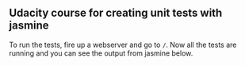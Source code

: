 ## Udacity course for creating unit tests with jasmine

To run the tests, fire up a webserver and go to `/`. Now all the tests are running and you can see the output from jasmine below.
